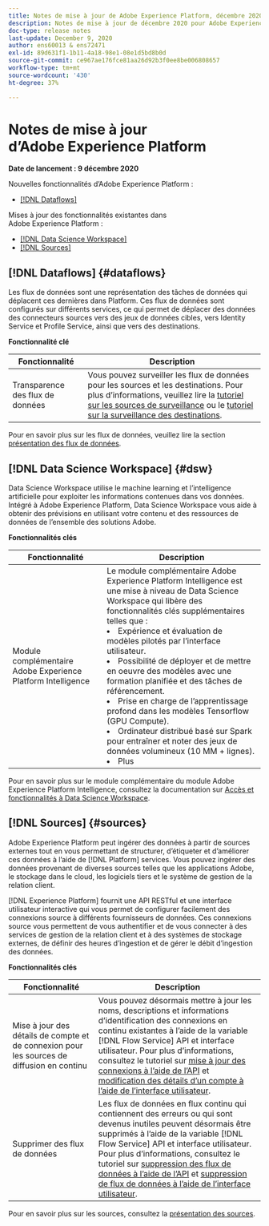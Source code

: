 ```yaml
---
title: Notes de mise à jour de Adobe Experience Platform, décembre 2020
description: Notes de mise à jour de décembre 2020 pour Adobe Experience Platform.
doc-type: release notes
last-update: December 9, 2020
author: ens60013 & ens72471
exl-id: 89d631f1-1b11-4a18-98e1-08e1d5bd8b0d
source-git-commit: ce967ae176fce81aa26d92b3f0ee8be006808657
workflow-type: tm+mt
source-wordcount: '430'
ht-degree: 37%

---
```


# Notes de mise à jour d’Adobe Experience Platform

**Date de lancement : 9 décembre 2020**

Nouvelles fonctionnalités d’Adobe Experience Platform :

- [[!DNL Dataflows]](#dataflows)

Mises à jour des fonctionnalités existantes dans Adobe Experience Platform :

- [[!DNL Data Science Workspace]](#dsw)
- [[!DNL Sources]](#sources)

## [!DNL Dataflows] {#dataflows}

Les flux de données sont une représentation des tâches de données qui déplacent ces dernières dans Platform. Ces flux de données sont configurés sur différents services, ce qui permet de déplacer des données des connecteurs sources vers des jeux de données cibles, vers Identity Service et Profile Service, ainsi que vers des destinations.

**Fonctionnalité clé**

| Fonctionnalité | Description |
| ------- | ----------- |
| Transparence des flux de données | Vous pouvez surveiller les flux de données pour les sources et les destinations. Pour plus d’informations, veuillez lire la [tutoriel sur les sources de surveillance](../../dataflows/ui/monitor-sources.md) ou le [tutoriel sur la surveillance des destinations](../../dataflows/ui/monitor-destinations.md). |

Pour en savoir plus sur les flux de données, veuillez lire la section [présentation des flux de données](../../dataflows/home.md).

## [!DNL Data Science Workspace] {#dsw}

Data Science Workspace utilise le machine learning et l’intelligence artificielle pour exploiter les informations contenues dans vos données. Intégré à Adobe Experience Platform, Data Science Workspace vous aide à obtenir des prévisions en utilisant votre contenu et des ressources de données de l’ensemble des solutions Adobe.

**Fonctionnalités clés**

| Fonctionnalité | Description |
| --- | ---|
| Module complémentaire Adobe Experience Platform Intelligence | Le module complémentaire Adobe Experience Platform Intelligence est une mise à niveau de Data Science Workspace qui libère des fonctionnalités clés supplémentaires telles que : <li> Expérience et évaluation de modèles pilotés par l’interface utilisateur.</li><li> Possibilité de déployer et de mettre en oeuvre des modèles avec une formation planifiée et des tâches de référencement.</li><li> Prise en charge de l’apprentissage profond dans les modèles Tensorflow (GPU Compute).</li><li> Ordinateur distribué basé sur Spark pour entraîner et noter des jeux de données volumineux (10 MM + lignes).</li><li>Plus</li> |

Pour en savoir plus sur le module complémentaire du module Adobe Experience Platform Intelligence, consultez la documentation sur [Accès et fonctionnalités à Data Science Workspace](../../data-science-workspace/access-features-dsw.md).

## [!DNL Sources] {#sources}

Adobe Experience Platform peut ingérer des données à partir de sources externes tout en vous permettant de structurer, d’étiqueter et d’améliorer ces données à l’aide de [!DNL Platform] services. Vous pouvez ingérer des données provenant de diverses sources telles que les applications Adobe, le stockage dans le cloud, les logiciels tiers et le système de gestion de la relation client.

[!DNL Experience Platform] fournit une API RESTful et une interface utilisateur interactive qui vous permet de configurer facilement des connexions source à différents fournisseurs de données. Ces connexions source vous permettent de vous authentifier et de vous connecter à des services de gestion de la relation client et à des systèmes de stockage externes, de définir des heures d’ingestion et de gérer le débit d’ingestion des données.

**Fonctionnalités clés**

| Fonctionnalité | Description |
| ------- | ----------- |
| Mise à jour des détails de compte et de connexion pour les sources de diffusion en continu | Vous pouvez désormais mettre à jour les noms, descriptions et informations d’identification des connexions en continu existantes à l’aide de la variable [!DNL Flow Service] API et interface utilisateur. Pour plus d’informations, consultez le tutoriel sur [mise à jour des connexions à l’aide de l’API](../../sources/tutorials/api/update.md) et [modification des détails d’un compte à l’aide de l’interface utilisateur](../../sources/tutorials/ui/monitor.md). |
| Supprimer des flux de données | Les flux de données en flux continu qui contiennent des erreurs ou qui sont devenus inutiles peuvent désormais être supprimés à l’aide de la variable [!DNL Flow Service] API et interface utilisateur. Pour plus d’informations, consultez le tutoriel sur [suppression des flux de données à l’aide de l’API](../../sources/tutorials/api/delete-dataflows.md) et [suppression de flux de données à l’aide de l’interface utilisateur](../../sources/tutorials/ui/delete.md). |

Pour en savoir plus sur les sources, consultez la [présentation des sources](../../sources/home.md).
